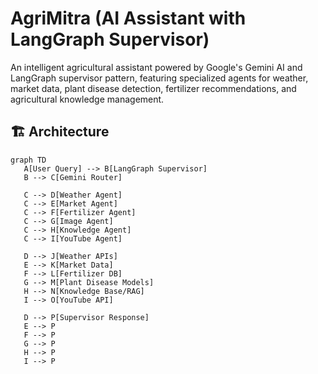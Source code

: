 # AgriMitra (AI Assistant with LangGraph Supervisor)

An intelligent agricultural assistant powered by Google's Gemini AI and LangGraph supervisor pattern, featuring specialized agents for weather, market data, plant disease detection, fertilizer recommendations, and agricultural knowledge management.

## 🏗️ Architecture

```mermaid
graph TD
   A[User Query] --> B[LangGraph Supervisor]
   B --> C[Gemini Router]

   C --> D[Weather Agent]
   C --> E[Market Agent]
   C --> F[Fertilizer Agent]
   C --> G[Image Agent]
   C --> H[Knowledge Agent]
   C --> I[YouTube Agent]

   D --> J[Weather APIs]
   E --> K[Market Data]
   F --> L[Fertilizer DB]
   G --> M[Plant Disease Models]
   H --> N[Knowledge Base/RAG]
   I --> O[YouTube API]

   D --> P[Supervisor Response]
   E --> P
   F --> P
   G --> P
   H --> P
   I --> P
